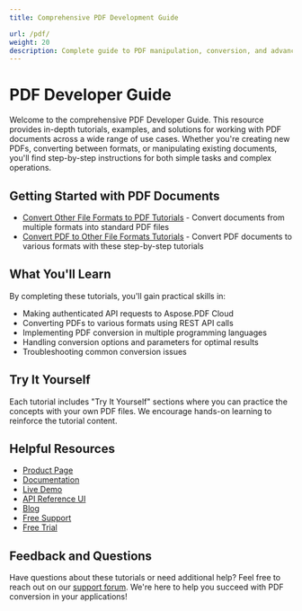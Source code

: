 ```yaml
---
title: Comprehensive PDF Development Guide

url: /pdf/
weight: 20
description: Complete guide to PDF manipulation, conversion, and advanced document processing learn how to create, modify, secure, and extract data from PDF documents with practical examples and solutions.
---
```


# PDF Developer Guide

Welcome to the comprehensive PDF Developer Guide. This resource provides in-depth tutorials, examples, and solutions for working with PDF documents across a wide range of use cases. Whether you're creating new PDFs, converting between formats, or manipulating existing documents, you'll find step-by-step instructions for both simple tasks and complex operations.

## Getting Started with PDF Documents

- [Convert Other File Formats to PDF  Tutorials](/pdf/convert-file-formats-to-pdf/) - Convert documents from multiple formats into standard PDF files
- [Convert PDF to Other File Formats Tutorials](/pdf/pdf-conversion/) - Convert PDF documents to various formats with these step-by-step tutorials

## What You'll Learn

By completing these tutorials, you'll gain practical skills in:

- Making authenticated API requests to Aspose.PDF Cloud
- Converting PDFs to various formats using REST API calls
- Implementing PDF conversion in multiple programming languages
- Handling conversion options and parameters for optimal results
- Troubleshooting common conversion issues

## Try It Yourself

Each tutorial includes "Try It Yourself" sections where you can practice the concepts with your own PDF files. We encourage hands-on learning to reinforce the tutorial content.

## Helpful Resources

- [Product Page](https://products.aspose.cloud/pdf/)
- [Documentation](https://docs.aspose.cloud/pdf/)
- [Live Demo](https://products.aspose.app/pdf/family)
- [API Reference UI](https://reference.aspose.cloud/pdf/)
- [Blog](https://blog.aspose.cloud/category/pdf/)
- [Free Support](https://forum.aspose.cloud/c/pdf/13)
- [Free Trial](https://dashboard.aspose.cloud/#/apps)

## Feedback and Questions

Have questions about these tutorials or need additional help? Feel free to reach out on our [support forum](https://forum.aspose.cloud/c/pdf/13). We're here to help you succeed with PDF conversion in your applications!
